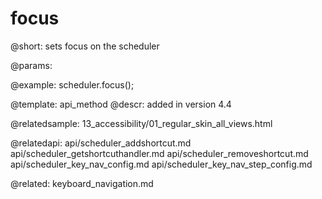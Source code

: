 focus
=============

@short:
	sets focus on the scheduler

@params:


@example:
scheduler.focus();

@template:	api_method
@descr:
added in version 4.4


@relatedsample:
13_accessibility/01_regular_skin_all_views.html

@relatedapi:
api/scheduler_addshortcut.md
api/scheduler_getshortcuthandler.md
api/scheduler_removeshortcut.md
api/scheduler_key_nav_config.md
api/scheduler_key_nav_step_config.md

@related:
keyboard_navigation.md